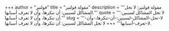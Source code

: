 +++
author = "فولتير"
title = "مقولة فولتير"
description = '''مقولة فولتير: لا تحل المشاكل لسببين: أن تنكرها، وأن لا تعرف أسبابها.'''
quote = '''لا تحل المشاكل لسببين: أن تنكرها، وأن لا تعرف أسبابها.'''
slug = '''لا-تحل-المشاكل-لسببين:-أن-تنكرها،-وأن-لا-تعرف-أسبابها'''
+++
لا تحل المشاكل لسببين: أن تنكرها، وأن لا تعرف أسبابها.

